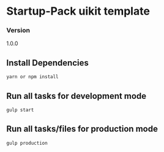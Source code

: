 # Startup-Pack uikit template

### Version

1.0.0

## Install Dependencies

```bash
yarn or npm install
```

## Run all tasks for development mode

```bash
gulp start
```

## Run all tasks/files for production mode

```bash
gulp production
```
